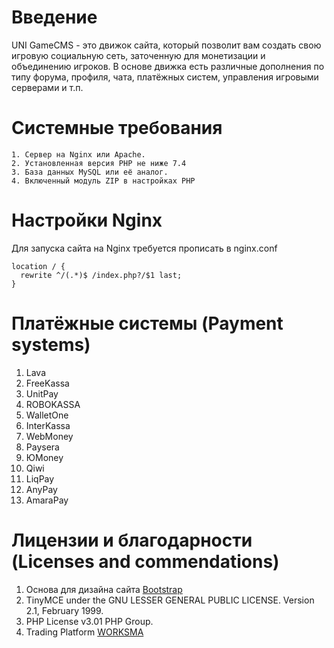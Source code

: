 # Введение
UNI GameCMS - это движок сайта, который позволит вам создать свою игровую социальную сеть, заточенную для монетизации и объединению игроков. В основе движка есть различные дополнения по типу форума, профиля, чата, платёжных систем, управления игровыми серверами и т.п.

# Системные требования
```
1. Сервер на Nginx или Apache.
2. Установленная версия PHP не ниже 7.4
3. База данных MySQL или её аналог.
4. Включенный модуль ZIP в настройках PHP
```

# Настройки Nginx
Для запуска сайта на Nginx требуется прописать в nginx.conf
```
location / {
  rewrite ^/(.*)$ /index.php?/$1 last;
}
```

# Платёжные системы (Payment systems)
1. Lava
2. FreeKassa
3. UnitPay
4. ROBOKASSA
5. WalletOne
6. InterKassa
7. WebMoney
8. Paysera
9. ЮMoney
10. Qiwi
11. LiqPay
12. AnyPay
13. AmaraPay

# Лицензии и благодарности (Licenses and commendations)
1. Основа для дизайна сайта [Bootstrap](https://getbootstrap.com/docs/4.0/about/license/)
2. TinyMCE under the GNU LESSER GENERAL PUBLIC LICENSE. Version 2.1, February 1999.
3. PHP License v3.01 PHP Group.
4. Trading Platform [WORKSMA](https://worksma.ru)
